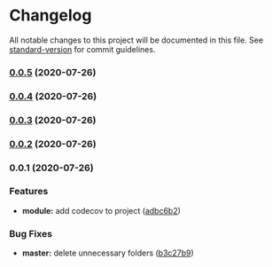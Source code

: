 # Changelog

All notable changes to this project will be documented in this file. See [standard-version](https://github.com/conventional-changelog/standard-version) for commit guidelines.

### [0.0.5](https://github.com/omidbakhshi/nuxt-icon-font/compare/v0.0.4...v0.0.5) (2020-07-26)

### [0.0.4](https://github.com/omidbakhshi/nuxt-icon-font/compare/v0.0.3...v0.0.4) (2020-07-26)

### [0.0.3](///compare/v0.0.2...v0.0.3) (2020-07-26)

### [0.0.2](///compare/v0.0.1...v0.0.2) (2020-07-26)

### 0.0.1 (2020-07-26)


### Features

* **module:** add codecov to project ([adbc6b2](///commit/adbc6b2a7ff7aac491f867bf92ed9e3e4c8b4670))


### Bug Fixes

* **master:** delete unnecessary folders ([b3c27b9](///commit/b3c27b954f4fb479b255861c670861198a2c7410))

